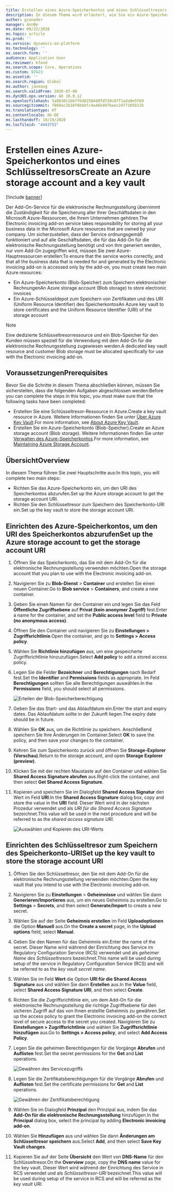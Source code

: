 ```yaml
---
title: Erstellen eines Azure-Speicherkontos und eines Schlüsseltresors
description: In diesem Thema wird erläutert, wie Sie ein Azure-Speicherkonto und einen Schlüsseltresor erstellen.
author: gionoder
manager: AnnBe
ms.date: 09/22/2020
ms.topic: article
ms.prod: ''
ms.service: dynamics-ax-platform
ms.technology: ''
ms.search.form: ''
audience: Application User
ms.reviewer: kfend
ms.search.scope: Core, Operations
ms.custom: 97423
ms.assetid: ''
ms.search.region: Global
ms.author: janeaug
ms.search.validFrom: 2020-07-08
ms.dyn365.ops.version: AX 10.0.12
ms.openlocfilehash: 5a883011bbff6d82504497d739c07f1ada9e5f69
ms.sourcegitcommit: f860ac2b18f6bbbfc4a46b497baec2477105b116
ms.translationtype: HT
ms.contentlocale: de-DE
ms.lasthandoff: 10/19/2020
ms.locfileid: "4443752"
---
```

# <a name="create-an-azure-storage-account-and-a-key-vault"></a><span data-ttu-id="daa56-103">Erstellen eines Azure-Speicherkontos und eines Schlüsseltresors</span><span class="sxs-lookup"><span data-stu-id="daa56-103">Create an Azure storage account and a key vault</span></span>

[!include [banner](../includes/banner.md)]



<span data-ttu-id="daa56-104">Der Add-On-Service für die elektronische Rechnungsstellung übernimmt die Zuständigkeit für die Speicherung aller Ihrer Geschäftsdaten in den Microsoft Azure-Ressourcen, die Ihrem Unternehmen gehören.</span><span class="sxs-lookup"><span data-stu-id="daa56-104">The Electronic invoicing add-on service takes responsibility for storing all your business data in the Microsoft Azure resources that are owned by your company.</span></span> <span data-ttu-id="daa56-105">Um sicherzustellen, dass der Service ordnungsgemäß funktioniert und auf alle Geschäftsdaten, die für das Add-On für die elektronische Rechnungsstellung benötigt und von ihm generiert werden, nur vom Add-On zugegriffen wird, müssen Sie zwei Azure-Hauptressourcen erstellen:</span><span class="sxs-lookup"><span data-stu-id="daa56-105">To ensure that the service works correctly, and that all the business data that is needed for and generated by the Electronic invoicing add-on is accessed only by the add-on, you must create two main Azure resources:</span></span>

- <span data-ttu-id="daa56-106">Ein Azure-Speicherkonto (Blob-Speicher) zum Speichern elektronischer Rechnungen</span><span class="sxs-lookup"><span data-stu-id="daa56-106">An Azure storage account (Blob storage) to store electronic invoices</span></span>
- <span data-ttu-id="daa56-107">Ein Azure-Schlüsseldepot zum Speichern von Zertifikaten und des URI (Uniform Resource Identifier) des Speicherkontos</span><span class="sxs-lookup"><span data-stu-id="daa56-107">An Azure key vault to store certificates and the Uniform Resource Identifier (URI) of the storage account</span></span>

> [!NOTE]
> <span data-ttu-id="daa56-108">Eine dedizierte Schlüsseltresorressource und ein Blob-Speicher für den Kunden müssen speziell für die Verwendung mit dem Add-On für die elektronische Rechnungsstellung zugewiesen werden.</span><span class="sxs-lookup"><span data-stu-id="daa56-108">A dedicated key vault resource and customer Blob storage must be allocated specifically for use with the Electronic invoicing add-on.</span></span>

## <a name="prerequisites"></a><span data-ttu-id="daa56-109">Voraussetzungen</span><span class="sxs-lookup"><span data-stu-id="daa56-109">Prerequisites</span></span>

<span data-ttu-id="daa56-110">Bevor Sie die Schritte in diesem Thema abschließen können, müssen Sie sicherstellen, dass die folgenden Aufgaben abgeschlossen werden:</span><span class="sxs-lookup"><span data-stu-id="daa56-110">Before you can complete the steps in this topic, you must make sure that the following tasks have been completed:</span></span>

- <span data-ttu-id="daa56-111">Erstellen Sie eine Schlüsseltresor-Ressource in Azure.</span><span class="sxs-lookup"><span data-stu-id="daa56-111">Create a key vault resource in Azure.</span></span> <span data-ttu-id="daa56-112">Weitere Informationen finden Sie unter [Über Azure Key Vault](https://docs.microsoft.com/azure/key-vault/general/overview).</span><span class="sxs-lookup"><span data-stu-id="daa56-112">For more information, see [About Azure Key Vault](https://docs.microsoft.com/azure/key-vault/general/overview).</span></span>
- <span data-ttu-id="daa56-113">Erstellen Sie ein Azure-Speicherkonto (Blob-Speicher).</span><span class="sxs-lookup"><span data-stu-id="daa56-113">Create an Azure storage account (Blob storage).</span></span> <span data-ttu-id="daa56-114">Weitere Informationen finden Sie unter [Verwalten des Azure-Speicherkontos](https://docs.microsoft.com/azure/storage/blobs/).</span><span class="sxs-lookup"><span data-stu-id="daa56-114">For more information, see [Maintaining Azure Storage Account](https://docs.microsoft.com/azure/storage/blobs/).</span></span>

## <a name="overview"></a><span data-ttu-id="daa56-115">Übersicht</span><span class="sxs-lookup"><span data-stu-id="daa56-115">Overview</span></span>

<span data-ttu-id="daa56-116">In diesem Thema führen Sie zwei Hauptschritte aus:</span><span class="sxs-lookup"><span data-stu-id="daa56-116">In this topic, you will complete two main steps:</span></span>

- <span data-ttu-id="daa56-117">Richten Sie das Azure-Speicherkonto ein, um den URI des Speicherkontos abzurufen.</span><span class="sxs-lookup"><span data-stu-id="daa56-117">Set up the Azure storage account to get the storage account URI.</span></span>
- <span data-ttu-id="daa56-118">Richten Sie den Schlüsseltresor zum Speichern des Speicherkonto-URI ein.</span><span class="sxs-lookup"><span data-stu-id="daa56-118">Set up the key vault to store the storage account URI.</span></span>

## <a name="set-up-the-azure-storage-account-to-get-the-storage-account-uri"></a><span data-ttu-id="daa56-119">Einrichten des Azure-Speicherkontos, um den URI des Speicherkontos abzurufen</span><span class="sxs-lookup"><span data-stu-id="daa56-119">Set up the Azure storage account to get the storage account URI</span></span>

1. <span data-ttu-id="daa56-120">Öffnen Sie das Speicherkonto, das Sie mit dem Add-On für die elektronische Rechnungsstellung verwenden möchten.</span><span class="sxs-lookup"><span data-stu-id="daa56-120">Open the storage account that you plan to use with the Electronic invoicing add-on.</span></span>
2. <span data-ttu-id="daa56-121">Navigieren Sie zu **Blob-Dienst** \> **Container** und erstellen Sie einen neuen Container.</span><span class="sxs-lookup"><span data-stu-id="daa56-121">Go to **Blob service** \> **Containers**, and create a new container.</span></span>
3. <span data-ttu-id="daa56-122">Geben Sie einen Namen für den Container ein und legen Sie das Feld **Öffentliche Zugriffsebene** auf **Privat (kein anonymer Zugriff)** fest.</span><span class="sxs-lookup"><span data-stu-id="daa56-122">Enter a name for the container, and set the **Public access level** field to **Private (no anonymous access)**.</span></span>
4. <span data-ttu-id="daa56-123">Öffnen Sie den Container und navigieren Sie zu **Einstellungen \> Zugriffsrichtlinie**.</span><span class="sxs-lookup"><span data-stu-id="daa56-123">Open the container, and go to **Settings \> Access policy**.</span></span>
5. <span data-ttu-id="daa56-124">Wählen Sie **Richtlinie hinzufügen** aus, um eine gespeicherte Zugriffsrichtlinie hinzuzufügen.</span><span class="sxs-lookup"><span data-stu-id="daa56-124">Select **Add policy** to add a stored access policy.</span></span>
6. <span data-ttu-id="daa56-125">Legen Sie die Felder **Bezeichner** und **Berechtigungen** nach Bedarf fest.</span><span class="sxs-lookup"><span data-stu-id="daa56-125">Set the **Identifier** and **Permissions** fields as appropriate.</span></span> <span data-ttu-id="daa56-126">Im Feld **Berechtigungen** sollten Sie alle Berechtigungen auswählen.</span><span class="sxs-lookup"><span data-stu-id="daa56-126">In the **Permissions** field, you should select all permissions.</span></span>

    ![Erteilen der Blob-Speicherberechtigung](media/e-Invoicing-services-create-azure-resources-grant-blob-permissions.png)

7. <span data-ttu-id="daa56-128">Geben Sie das Start- und das Ablaufdatum ein.</span><span class="sxs-lookup"><span data-stu-id="daa56-128">Enter the start and expiry dates.</span></span> <span data-ttu-id="daa56-129">Das Ablaufdatum sollte in der Zukunft liegen.</span><span class="sxs-lookup"><span data-stu-id="daa56-129">The expiry date should be in future.</span></span>
8. <span data-ttu-id="daa56-130">Wählen Sie **OK** aus, um die Richtlinie zu speichern. Anschließend speichern Sie Ihre Änderungen im Container.</span><span class="sxs-lookup"><span data-stu-id="daa56-130">Select **OK** to save the policy, and then save your changes to the container.</span></span>
9. <span data-ttu-id="daa56-131">Kehren Sie zum Speicherkonto zurück und öffnen Sie **Storage-Explorer (Vorschau)**.</span><span class="sxs-lookup"><span data-stu-id="daa56-131">Return to the storage account, and open **Storage Explorer (preview)**.</span></span>
10. <span data-ttu-id="daa56-132">Klicken Sie mit der rechten Maustaste auf den Container und wählen Sie **Shared Access Signature abrufen** aus.</span><span class="sxs-lookup"><span data-stu-id="daa56-132">Right-click the container, and then select **Get Shared Access Signature**.</span></span>
11. <span data-ttu-id="daa56-133">Kopieren und speichern Sie im Dialogfeld **Shared Access Signatur** den Wert im Feld **URI**.</span><span class="sxs-lookup"><span data-stu-id="daa56-133">In the **Shared Access Signature** dialog box, copy and store the value in the **URI** field.</span></span> <span data-ttu-id="daa56-134">Dieser Wert wird in der nächsten Prozedur verwendet und als *URI für die Shared Access Signature* bezeichnet.</span><span class="sxs-lookup"><span data-stu-id="daa56-134">This value will be used in the next procedure and will be referred to as the *shared access signature URI*.</span></span>

    ![Auswählen und Kopieren des URI-Werts](media/e-Invoicing-services-create-azure-resources-select-and-copy-uri.png)

## <a name="set-up-the-key-vault-to-store-the-storage-account-uri"></a><span data-ttu-id="daa56-136">Einrichten des Schlüsseltresor zum Speichern des Speicherkonto-URI</span><span class="sxs-lookup"><span data-stu-id="daa56-136">Set up the key vault to store the storage account URI</span></span>

1. <span data-ttu-id="daa56-137">Öffnen Sie den Schlüsseltresor, den Sie mit dem Add-On für die elektronische Rechnungsstellung verwenden möchten.</span><span class="sxs-lookup"><span data-stu-id="daa56-137">Open the key vault that you intend to use with the Electronic invoicing add-on.</span></span>
2. <span data-ttu-id="daa56-138">Navigieren Sie zu **Einstellungen** \> **Geheimnisse** und wählen Sie dann **Generieren/Importieren** aus, um ein neues Geheimnis zu erstellen.</span><span class="sxs-lookup"><span data-stu-id="daa56-138">Go to **Settings** \> **Secrets**, and then select **Generate/Import** to create a new secret.</span></span>
3. <span data-ttu-id="daa56-139">Wählen Sie auf der Seite **Geheimnis erstellen** im Feld **Uploadoptionen** die Option **Manuell** aus.</span><span class="sxs-lookup"><span data-stu-id="daa56-139">On the **Create a secret** page, in the **Upload options** field, select **Manual**.</span></span>
4. <span data-ttu-id="daa56-140">Geben Sie den Namen für das Geheimnis ein.</span><span class="sxs-lookup"><span data-stu-id="daa56-140">Enter the name of the secret.</span></span> <span data-ttu-id="daa56-141">Dieser Name wird während der Einrichtung des Service im Regulatory Configuration Service (RCS) verwendet und als *geheimer Name des Schlüsseltresors* bezeichnet.</span><span class="sxs-lookup"><span data-stu-id="daa56-141">This name will be used during setup of the service in Regulatory Configuration Service (RCS) and will be referred to as the *key vault secret name*.</span></span>
5. <span data-ttu-id="daa56-142">Wählen Sie im Feld **Wert** die Option **URI für die Shared Access Signature** aus und wählen Sie dann **Erstellen** aus.</span><span class="sxs-lookup"><span data-stu-id="daa56-142">In the **Value** field, select **Shared Access Signature URI**, and then select **Create**.</span></span>
6. <span data-ttu-id="daa56-143">Richten Sie die Zugriffsrichtlinie ein, um dem Add-On für die elektronische Rechnungsstellung die richtige Zugriffsebene für den sicheren Zugriff auf das von Ihnen erstellte Geheimnis zu gewähren.</span><span class="sxs-lookup"><span data-stu-id="daa56-143">Set up the access policy to grant the Electronic invoicing add-on the correct level of secure access to the secret you created.</span></span> <span data-ttu-id="daa56-144">Navigieren Sie zu **Einstellungen \> Zugriffsrichtlinie** und wählen Sie **Zugriffsrichtlinie hinzufügen** aus.</span><span class="sxs-lookup"><span data-stu-id="daa56-144">Go to **Settings \> Access policy**, and select **Add Access Policy**.</span></span>
7. <span data-ttu-id="daa56-145">Legen Sie die geheimen Berechtigungen für die Vorgänge **Abrufen** und **Auflisten** fest.</span><span class="sxs-lookup"><span data-stu-id="daa56-145">Set the secret permissions for the **Get** and **List** operations.</span></span>

    ![Gewähren des Servicezugriffs](media/e-Invoicing-services-create-azure-resources-grant-service-access.png)

8. <span data-ttu-id="daa56-147">Legen Sie die Zertifikatsberechtigungen für die Vorgänge **Abrufen** und **Auflisten** fest.</span><span class="sxs-lookup"><span data-stu-id="daa56-147">Set the certificate permissions for **Get** and **List** operations.</span></span>

    ![Gewähren der Zertifikatsberechtigung](media/e-Invoicing-services-create-azure-resources-grant-certificate-permission.png)

9. <span data-ttu-id="daa56-149">Wählen Sie im Dialogfeld **Prinzipal** den Prinzipal aus, indem Sie das **Add-On für die elektronische Rechnungsstellung** hinzufügen.</span><span class="sxs-lookup"><span data-stu-id="daa56-149">In the **Principal** dialog box, select the principal by adding **Electronic invoicing add-on**.</span></span>
10. <span data-ttu-id="daa56-150">Wählen Sie **Hinzufügen** aus und wählen Sie dann **Änderungen am Schlüsseltresor speichern** aus.</span><span class="sxs-lookup"><span data-stu-id="daa56-150">Select **Add**, and then select **Save Key Vault changes**.</span></span>
11. <span data-ttu-id="daa56-151">Kopieren Sie auf der Seite **Übersicht** den Wert von **DNS-Name** für den Schlüsseltresor.</span><span class="sxs-lookup"><span data-stu-id="daa56-151">On the **Overview** page, copy the **DNS name** value for the key vault.</span></span> <span data-ttu-id="daa56-152">Dieser Wert wird während der Einrichtung des Service in RCS verwendet und als *Schlüsseltresor-URI* bezeichnet.</span><span class="sxs-lookup"><span data-stu-id="daa56-152">This value will be used during setup of the service in RCS and will be referred as the *key vault URI*.</span></span>
